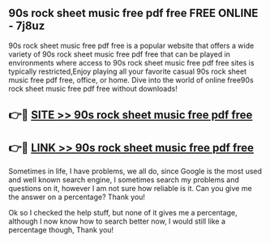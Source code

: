 ## 90s rock sheet music free pdf free FREE ONLINE - 7j8uz

90s rock sheet music free pdf free is a popular website that offers a wide variety of 90s rock sheet music free pdf free that can be played in environments where access to 90s rock sheet music free pdf free sites is typically restricted,Enjoy playing all your favorite casual 90s rock sheet music free pdf free, office, or home. Dive into the world of online free90s rock sheet music free pdf free without downloads!

## 👉🔴 [SITE >> 90s rock sheet music free pdf free](http://news.freeplayer.one?title=90s_rock_sheet_music_free_pdf_free&ref=FRRE)

## 👉🔴 [LINK >> 90s rock sheet music free pdf free](http://news.freeplayer.one?title=90s_rock_sheet_music_free_pdf_free&ref=FREE)

Sometimes in life, I have problems, we all do, since Google is the most used and well known search engine, I sometimes search my problems and questions on it, however I am not sure how reliable is it. Can you give me the answer on a percentage? Thank you!

Ok so I checked the help stuff, but none of it gives me a percentage, although I now know how to search better now, I would still like a percentage though, Thank you!